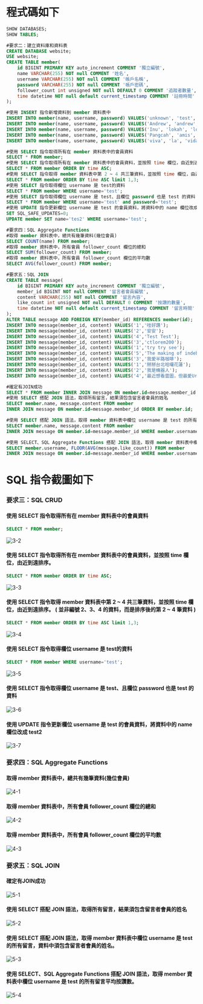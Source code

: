 # 程式碼如下
```sql
SHOW DATABASES;
SHOW TABLES;

#要求⼆：建立資料庫和資料表 
CREATE DATABASE website;
USE website;
CREATE TABLE member(
	id BIGINT PRIMARY KEY auto_increment COMMENT '獨立編號',
    name VARCHAR(255) NOT null COMMENT '姓名',
	username VARCHAR(255) NOT null COMMENT '帳戶名稱',
    password VARCHAR(255) NOT null COMMENT '帳戶密碼',
    follower_count int unsigned NOT null DEFAULT 0 COMMENT '追蹤者數量',
    time datetime NOT null default current_timestamp COMMENT '註冊時間'
);

#使⽤ INSERT 指令新增資料到 member 資料表中
INSERT INTO member(name, username, password) VALUES('unknown', 'test', 'test');
INSERT INTO member(name, username, password) VALUES('Andrew', 'andrew', 'andrew123');
INSERT INTO member(name, username, password) VALUES('Inu', 'lokah', 'lokah123');
INSERT INTO member(name, username, password) VALUES('Pangcah', 'amis', 'amis123');
INSERT INTO member(name, username, password) VALUES('viva', 'la', 'vida');

#使⽤ SELECT 指令取得所有在 member 資料表中的會員資料
SELECT * FROM member;
#使⽤ SELECT 指令取得所有在 member 資料表中的會員資料，並按照 time 欄位，由近到遠排序。
SELECT * FROM member ORDER BY time ASC;
#使⽤ SELECT 指令取得 member 資料表中第 2 ~ 4 共三筆資料，並按照 time 欄位，由近到遠排序。 ( 並非編號 2、3、4 的資料，⽽是排序後的第 2 ~ 4 筆資料 )
SELECT * FROM member ORDER BY time ASC limit 1,3;
#使⽤ SELECT 指令取得欄位 username 是 test的資料
SELECT * FROM member WHERE username='test';
#使⽤ SELECT 指令取得欄位 username 是 test、且欄位 password 也是 test 的資料
SELECT * FROM member WHERE username='test' and password='test';
#使⽤ UPDATE 指令更新欄位 username 是 test 的會員資料，將資料中的 name 欄位改成 test2
SET SQL_SAFE_UPDATES=0;
UPDATE member SET name='tes2' WHERE username='test';

#要求四：SQL Aggregate Functions
#取得 member 資料表中，總共有幾筆資料(幾位會員)
SELECT COUNT(name) FROM member;
#取得 member 資料表中，所有會員 follower_count 欄位的總和
SELECT SUM(follower_count) FROM member;
#取得 member 資料表中，所有會員 follower_count 欄位的平均數
SELECT AVG(follower_count) FROM member;

#要求五：SQL JOIN
CREATE TABLE message(
	id BIGINT PRIMARY KEY auto_increment COMMENT '獨立編號',
	member_id BIGINT NOT null COMMENT '留言者會員編號',
    content VARCHAR(255) NOT null COMMENT '留言內容',
	like_count int unsigned NOT null DEFAULT 0 COMMENT '按讚的數量',
    time datetime NOT null default current_timestamp COMMENT '留言時間'
);
ALTER TABLE message ADD FOREIGN KEY(member_id) REFERENCES member(id);
INSERT INTO message(member_id, content) VALUES('1','哇好讚');
INSERT INTO message(member_id, content) VALUES('2','安安');
INSERT INTO message(member_id, content) VALUES('4','Test Test');
INSERT INTO message(member_id, content) VALUES('3','ctlorem200');
INSERT INTO message(member_id, content) VALUES('1','try try see');
INSERT INTO message(member_id, content) VALUES('5','The making of indebted man');
INSERT INTO message(member_id, content) VALUES('3','我愛半路咖啡');
INSERT INTO message(member_id, content) VALUES('1','掰掰台北哈囉花蓮');
INSERT INTO message(member_id, content) VALUES('2','我是機器人');
INSERT INTO message(member_id, content) VALUES('4','最近想看雲圖，但最愛Ursula Le Guinㄌ');

#確定有JOIN成功
SELECT * FROM member INNER JOIN message ON member.id=message.member_id ORDER BY member.id;
#使⽤ SELECT 搭配 JOIN 語法，取得所有留⾔，結果須包含留⾔者會員的姓名
SELECT member.name, message.content FROM member
INNER JOIN message ON member.id=message.member_id ORDER BY member.id;

#使⽤ SELECT 搭配 JOIN 語法，取得 member 資料表中欄位 username 是 test 的所有留⾔，資料中須包含留⾔者會員的姓名。
SELECT member.name, message.content FROM member
INNER JOIN message ON member.id=message.member_id WHERE member.username='test' ORDER BY member.id;

#使⽤ SELECT、SQL Aggregate Functions 搭配 JOIN 語法，取得 member 資料表中欄位 username 是 test 的所有留⾔平均按讚數。
SELECT member.username, FLOOR(AVG(message.like_count)) FROM member
INNER JOIN message ON member.id=message.member_id WHERE member.username='test'  ORDER BY member.id;
```
# SQL 指令截圖如下
### 要求三：SQL CRUD
#### 使⽤ SELECT 指令取得所有在 member 資料表中的會員資料
```sql
SELECT * FROM member;
```
![3-2](/week5/images/3-2.png)

#### 使⽤ SELECT 指令取得所有在 member 資料表中的會員資料，並按照 time 欄位，由近到遠排序。
```sql
SELECT * FROM member ORDER BY time ASC;
```
![3-3](/week5/images/3-2.png)

#### 使⽤ SELECT 指令取得 member 資料表中第 2 ~ 4 共三筆資料，並按照 time 欄位，由近到遠排序。 ( 並非編號 2、3、4 的資料，⽽是排序後的第 2 ~ 4 筆資料 )
```sql
SELECT * FROM member ORDER BY time ASC limit 1,3;
```
![3-4](/week5/images/3-2.png)

#### 使⽤ SELECT 指令取得欄位 username 是 test的資料
```sql
SELECT * FROM member WHERE username='test';
```
![3-5](/week5/images/3-2.png)

#### 使⽤ SELECT 指令取得欄位 username 是 test、且欄位 password 也是 test 的資料
![3-6](/week5/images/3-2.png)
#### 使⽤ UPDATE 指令更新欄位 username 是 test 的會員資料，將資料中的 name 欄位改成 test2
![3-7](/week5/images/3-2.png)

### 要求四：SQL Aggregate Functions
#### 取得 member 資料表中，總共有幾筆資料(幾位會員)
![4-1](/week5/images/3-2.png)
#### 取得 member 資料表中，所有會員 follower_count 欄位的總和
![4-2](/week5/images/3-2.png)
#### 取得 member 資料表中，所有會員 follower_count 欄位的平均數
![4-3](/week5/images/3-2.png)

### 要求五：SQL JOIN
#### 確定有JOIN成功
![5-1](/week5/images/3-2.png)
#### 使⽤ SELECT 搭配 JOIN 語法，取得所有留⾔，結果須包含留⾔者會員的姓名
![5-2](/week5/images/3-2.png)
#### 使⽤ SELECT 搭配 JOIN 語法，取得 member 資料表中欄位 username 是 test 的所有留⾔，資料中須包含留⾔者會員的姓名。
![5-3](/week5/images/3-2.png)
#### 使⽤ SELECT、SQL Aggregate Functions 搭配 JOIN 語法，取得 member 資料表中欄位 username 是 test 的所有留⾔平均按讚數。
![5-4](/week5/images/3-2.png)




